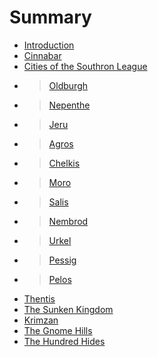# Summary

* [Introduction](README.md)
* [Cinnabar](chapter1.md)
* [Cities of the Southron League](cities-of-the-southron-league.md)
* > [Oldburgh](oldburgh.md)
* > [Nepenthe](nepenthe.md)
* > [Jeru](jeru.md)
* > [Agros](agros.md)
* > [Chelkis](chelkis.md)
* > [Moro](moro.md)
* > [Salis](salis.md)
* > [Nembrod](nembrod.md)
* > [Urkel](urkel.md)
* > [Pessig](pessig.md)
* > [Pelos](pelos.md)
* [Thentis](thentis.md)
* [The Sunken Kingdom](the-sunken-kingdom.md)
* [Krimzan](krimzan.md)
* [The Gnome Hills](the-gnome-hills.md)
* [The Hundred Hides](the-hundred-hides.md)



